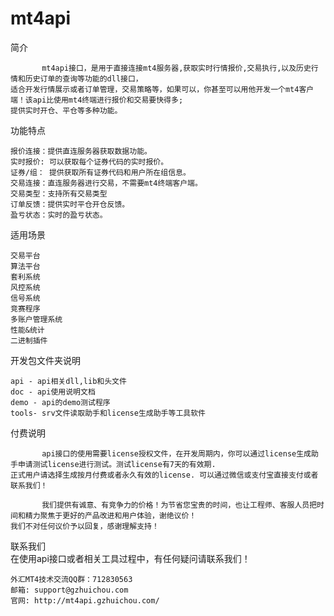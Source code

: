 # mt4api
简介

	       mt4api接口，是用于直接连接mt4服务器,获取实时行情报价,交易执行,以及历史行情和历史订单的查询等功能的dll接口，
	适合开发行情展示或者订单管理，交易策略等，如果可以，你甚至可以用他开发一个mt4客户端！该api比使用mt4终端进行报价和交易要快得多;
	提供实时开仓、平仓等多种功能。

功能特点

	报价连接：提供直连服务器获取数据功能。
	实时报价: 可以获取每个证券代码的实时报价。
	证券/组： 提供获取所有证券代码和用户所在组信息。
	交易连接：直连服务器进行交易，不需要mt4终端客户端。
	交易类型：支持所有交易类型
	订单反馈：提供实时平仓开仓反馈。
	盈亏状态：实时的盈亏状态。

适用场景

	交易平台
	算法平台
	套利系统
	风控系统
	信号系统
	竞赛程序
	多账户管理系统
	性能&统计
	二进制插件

开发包文件夹说明

	api - api相关dll,lib和头文件
	doc - api使用说明文档
	demo - api的demo测试程序
	tools- srv文件读取助手和license生成助手等工具软件

付费说明

	       api接口的使用需要license授权文件，在开发周期内，你可以通过license生成助手申请测试license进行测试。测试license有7天的有效期.
	正式用户请选择生成按月付费或者永久有效的license. 可以通过微信或支付宝直接支付或者联系我们！

	       我们提供有诚意、有竞争力的价格！为节省您宝贵的时间，也让工程师、客服人员把时间和精力聚焦于更好的产品改进和用户体验，谢绝议价！
	我们不对任何议价予以回复，感谢理解支持！

联系我们	
	在使用api接口或者相关工具过程中，有任何疑问请联系我们！

	外汇MT4技术交流QQ群：712830563
	邮箱: support@gzhuichou.com
	官网: http://mt4api.gzhuichou.com/
	
